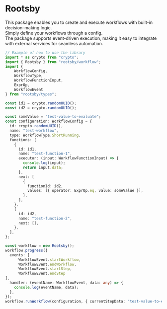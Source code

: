 # Rootsby
This package enables you to create and execute workflows with built-in decision-making logic. <br/>
Simply define your workflows through a config. <br/>
The package supports event-driven execution, making it easy to integrate with external services for seamless automation.<br/>

```typescript
// Example of how to use the library
import * as crypto from "crypto";
import { Rootsby } from "rootsby/workflow";
import { 
    WorkflowConfig, 
    WorkflowType, 
    WorkflowFunctionInput, 
    ExprOp, 
    WorkflowEvent 
} from "rootsby/types";

const id1 = crypto.randomUUID();
const id2 = crypto.randomUUID();

const someValue = "test-value-to-evaluate";
const configuration: WorkflowConfig = {
  id: crypto.randomUUID(),
  name: "test-workflow",
  type: WorkflowType.ShortRunning,
  functions: [
    {
      id: id1,
      name: "test-function-1",
      executor: (input: WorkflowFunctionInput) => {
        console.log(input);
        return input.data;
      },
      next: [
        {
          functionId: id2,
          values: [{ operator: ExprOp.eq, value: someValue }],
        },
      ],
    },
    {
      id: id2,
      name: "test-function-2",
      next: [],
    },
  ],
};

const workflow = new Rootsby();
workflow.progress({
  events: [
      WorkflowEvent.startWorkflow,
      WorkflowEvent.endWorkflow,
      WorkflowEvent.startStep,
      WorkflowEvent.endStep
],
  handler: (eventName: WorkflowEvent, data: any) => {
    console.log(eventName, data);
  },
});
workflow.runWorkflow(configuration, { currentStepData: "test-value-to-evaluate" });

```
